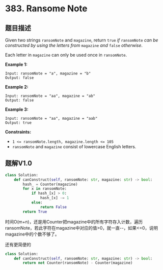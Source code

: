# 383. Ransome Note

## 题目描述

Given two strings `ransomNote` and `magazine`, return `true` *if* `ransomNote` *can be constructed by using the letters from* `magazine` *and* `false` *otherwise*.

Each letter in `magazine` can only be used once in `ransomNote`.

 

**Example 1:**

```
Input: ransomNote = "a", magazine = "b"
Output: false
```

**Example 2:**

```
Input: ransomNote = "aa", magazine = "ab"
Output: false
```

**Example 3:**

```
Input: ransomNote = "aa", magazine = "aab"
Output: true
```

 

**Constraints:**

- `1 <= ransomNote.length, magazine.length <= 105`
- `ransomNote` and `magazine` consist of lowercase English letters.



## 题解V1.0

```python
class Solution:
    def canConstruct(self, ransomNote: str, magazine: str) -> bool:
        hash_ = Counter(magazine)
        for x in ransomNote:
            if hash_[x] > 0:
                hash_[x] -= 1
            else:
                return False
        return True

```

时间O(m+n)，还是用Counter把magazine中的所有字符存入计数，遍历ransomNote，若此字符在magazine中对应的值>0，就一直--，如果<=0，说明magazine中的个数不够了。

还有更简便的

```python
class Solution:
    def canConstruct(self, ransomNote: str, magazine: str) -> bool:
        return not Counter(ransomNote) - Counter(magazine)
```

